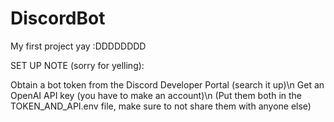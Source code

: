 # DiscordBot
My first project yay :DDDDDDDD

SET UP NOTE (sorry for yelling):

Obtain a bot token from the Discord Developer Portal (search it up)\n
Get an OpenAI API key (you have to make an account)\n
(Put them both in the TOKEN_AND_API.env file, make sure to not share them with anyone else)

